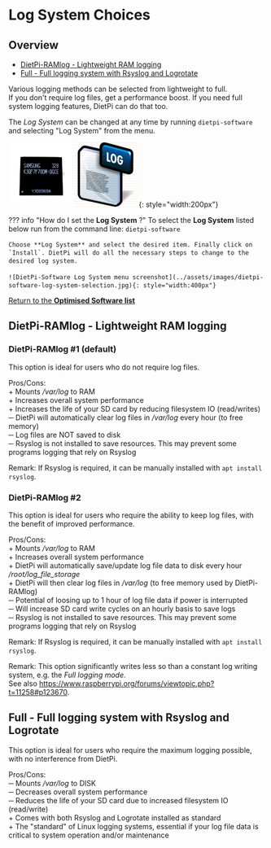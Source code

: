 # Log System Choices

## Overview

- [DietPi-RAMlog - Lightweight RAM logging](#dietpi-ramlog-lightweight-ram-logging)
- [Full - Full logging system with Rsyslog and Logrotate](#full-full-logging-system-with-rsyslog-and-logrotate)

Various logging methods can be selected from lightweight to full.  
If you don't require log files, get a performance boost. If you need full system logging features, DietPi can do that too.

The *Log System* can be changed at any time by running `dietpi-software` and selecting "Log System" from the menu.

![DietPi log system selection](../assets/images/dietpi-software-log-system.png){: style="width:200px"}

??? info "How do I set the **Log System** ?"
    To select the **Log System** listed below run from the command line:
    ```
    dietpi-software
    ```

    Choose **Log System** and select the desired item. Finally click on `Install`. DietPi will do all the necessary steps to change to the desired log system.

    ![DietPi-Software Log System menu screenshot](../assets/images/dietpi-software-log-system-selection.jpg){: style="width:400px"}

[Return to the **Optimised Software list**](../../dietpi_optimised_software)

## DietPi-RAMlog - Lightweight RAM logging

### DietPi-RAMlog #1 (default)

This option is ideal for users who do not require log files.

Pros/Cons:  
\+ Mounts */var/log* to RAM  
\+ Increases overall system performance  
\+ Increases the life of your SD card by reducing filesystem IO (read/writes)  
─ DietPi will automatically clear log files in */var/log* every hour (to free memory)  
─ Log files are NOT saved to disk  
─ Rsyslog is not installed to save resources. This may prevent some programs logging that rely on Rsyslog

Remark: If Rsyslog is required, it can be manually installed with `apt install rsyslog`.

### DietPi-RAMlog #2

This option is ideal for users who require the ability to keep log files, with the benefit of improved performance.

Pros/Cons:  
\+ Mounts */var/log* to RAM  
\+ Increases overall system performance  
\+ DietPi will automatically save/update log file data to disk every hour */root/log_file_storage*  
\+ DietPi will then clear log files in */var/log* (to free memory used by DietPi-RAMlog)  
─ Potential of loosing up to 1 hour of log file data if power is interrupted  
─ Will increase SD card write cycles on an hourly basis to save logs  
─ Rsyslog is not installed to save resources. This may prevent some programs logging that rely on Rsyslog

Remark: If Rsyslog is required, it can be manually installed with `apt install rsyslog`.

Remark: This option significantly writes less so than a constant log writing system, e.g. the *Full logging mode*.  
See also <https://www.raspberrypi.org/forums/viewtopic.php?t=11258#p123670>.

## Full - Full logging system with Rsyslog and Logrotate

This option is ideal for users who require the maximum logging possible, with no interference from DietPi.

Pros/Cons:  
─ Mounts */var/log* to DISK  
─ Decreases overall system performance  
─ Reduces the life of your SD card due to increased filesystem IO (read/write)  
\+ Comes with both Rsyslog and Logrotate installed as standard  
\+ The "standard" of Linux logging systems, essential if your log file data is critical to system operation and/or maintenance
